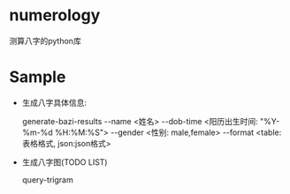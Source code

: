 # numerology

测算八字的python库

# Sample

- 生成八字具体信息:

    
    generate-bazi-results --name <姓名> --dob-time <阳历出生时间: "%Y-%m-%d %H:%M:%S"> --gender <性别: male,female> --format <table:表格格式, json:json格式>

- 生成八字图(TODO LIST)


    query-trigram